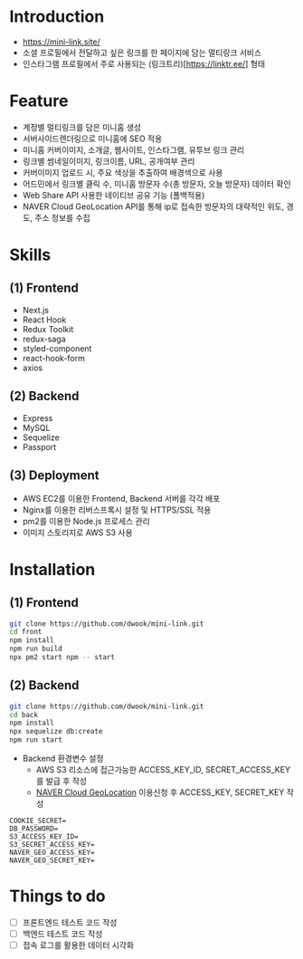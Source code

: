 # Introduction
- https://mini-link.site/
- 소셜 프로필에서 전달하고 싶은 링크를 한 페이지에 담는 멀티링크 서비스
- 인스타그램 프로필에서 주로 사용되는 (링크트리)[https://linktr.ee/] 형태

# Feature
- 계정별 멀티링크를 담은 미니홈 생성
- 서버사이드렌더링으로 미니홈에 SEO 적용
- 미니홈 커버이미지, 소개글, 웹사이트, 인스타그램, 유투브 링크 관리
- 링크별 썸네일이미지, 링크이름, URL, 공개여부 관리
- 커버이미지 업로드 시, 주요 색상을 추출하여 배경색으로 사용
- 어드민에서 링크별 클릭 수, 미니홈 방문자 수(총 방문자, 오늘 방문자) 데이터 확인
- Web Share API 사용한 네이티브 공유 기능 (폴백적용)
- NAVER Cloud GeoLocation API를 통해 ip로 접속한 방문자의 대략적인 위도, 경도, 주소 정보를 수집

# Skills

## (1) Frontend
- Next.js
- React Hook
- Redux Toolkit
- redux-saga
- styled-component
- react-hook-form
- axios

## (2) Backend
- Express
- MySQL
- Sequelize
- Passport

## (3) Deployment
- AWS EC2를 이용한 Frontend, Backend 서버를 각각 배포
- Nginx를 이용한 리버스프록시 설정 및 HTTPS/SSL 적용
- pm2를 이용한 Node.js 프로세스 관리
- 이미지 스토리지로 AWS S3 사용

# Installation
## (1) Frontend
```sh
git clone https://github.com/dwook/mini-link.git
cd front
npm install
npm run build
npx pm2 start npm -- start
```
## (2) Backend
```sh
git clone https://github.com/dwook/mini-link.git
cd back
npm install
npx sequelize db:create
npm run start
```
- Backend 환경변수 설정
  - AWS S3 리소스에 접근가능한 ACCESS_KEY_ID, SECRET_ACCESS_KEY를 발급 후 작성
  - [NAVER Cloud GeoLocation](https://docs.ncloud.com/ko/api/api-2-1.html) 이용신청 후 ACCESS_KEY, SECRET_KEY 작성

```
COOKIE_SECRET=
DB_PASSWORD=
S3_ACCESS_KEY_ID=
S3_SECRET_ACCESS_KEY=
NAVER_GEO_ACCESS_KEY=
NAVER_GEO_SECRET_KEY=
```

# Things to do
- [ ] 프론트엔드 테스트 코드 작성
- [ ] 백엔드 테스트 코드 작성
- [ ] 접속 로그를 활용한 데이터 시각화
